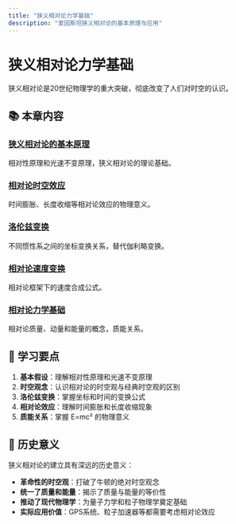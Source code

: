 ```yaml
---
title: "狭义相对论力学基础"
description: "爱因斯坦狭义相对论的基本原理与应用"
---
```


# 狭义相对论力学基础

狭义相对论是20世纪物理学的重大突破，彻底改变了人们对时空的认识。

## 📚 本章内容

### [狭义相对论的基本原理](./狭义相对论的基本原理/)
相对性原理和光速不变原理，狭义相对论的理论基础。

### [相对论时空效应](./相对论时空效应/)
时间膨胀、长度收缩等相对论效应的物理意义。

### [洛伦兹变换](./洛伦兹变换/)
不同惯性系之间的坐标变换关系，替代伽利略变换。

### [相对论速度变换](./相对论速度变换/)
相对论框架下的速度合成公式。

### [相对论力学基础](./相对论力学基础/)
相对论质量、动量和能量的概念，质能关系。

## 🎯 学习要点

1. **基本假设**：理解相对性原理和光速不变原理
2. **时空观念**：认识相对论的时空观与经典时空观的区别
3. **洛伦兹变换**：掌握坐标和时间的变换公式
4. **相对论效应**：理解时间膨胀和长度收缩现象
5. **质能关系**：掌握 E=mc² 的物理意义

## 📖 历史意义

狭义相对论的建立具有深远的历史意义：

- **革命性的时空观**：打破了牛顿的绝对时空观念
- **统一了质量和能量**：揭示了质量与能量的等价性
- **推动了现代物理学**：为量子力学和粒子物理学奠定基础
- **实际应用价值**：GPS系统、粒子加速器等都需要考虑相对论效应

